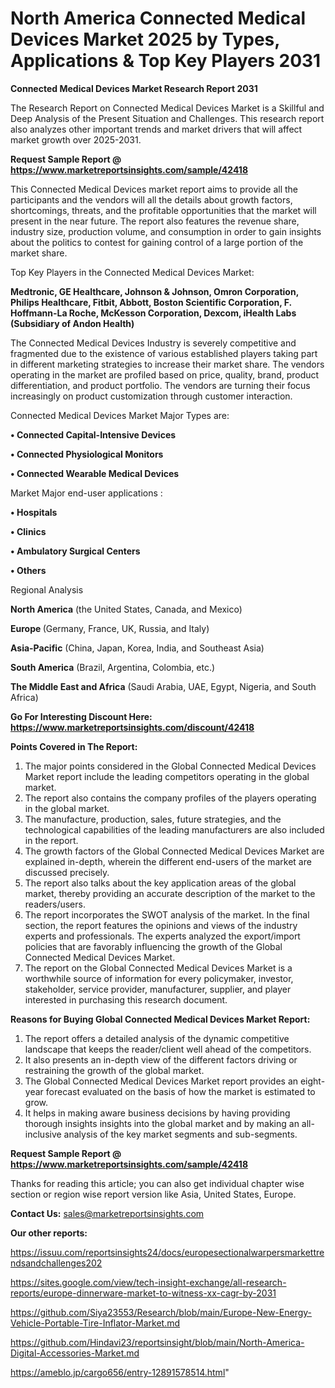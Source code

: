 # North America Connected Medical Devices Market 2025 by Types, Applications & Top Key Players 2031

<strong>Connected Medical Devices Market Research Report 2031</strong>

The Research Report on Connected Medical Devices Market is a Skillful and Deep Analysis of the Present Situation and Challenges. This research report also analyzes other important trends and market drivers that will affect market growth over 2025-2031.

<strong>Request Sample Report @ <a href=https://www.marketreportsinsights.com/sample/42418>https://www.marketreportsinsights.com/sample/42418</a></strong>

This Connected Medical Devices market report aims to provide all the participants and the vendors will all the details about growth factors, shortcomings, threats, and the profitable opportunities that the market will present in the near future. The report also features the revenue share, industry size, production volume, and consumption in order to gain insights about the politics to contest for gaining control of a large portion of the market share.

Top Key Players in the Connected Medical Devices Market:

<strong>Medtronic, GE Healthcare, Johnson & Johnson, Omron Corporation, Philips Healthcare, Fitbit, Abbott, Boston Scientific Corporation, F. Hoffmann-La Roche, McKesson Corporation, Dexcom, iHealth Labs (Subsidiary of Andon Health)</strong>

The Connected Medical Devices Industry is severely competitive and fragmented due to the existence of various established players taking part in different marketing strategies to increase their market share. The vendors operating in the market are profiled based on price, quality, brand, product differentiation, and product portfolio. The vendors are turning their focus increasingly on product customization through customer interaction.

Connected Medical Devices Market Major Types are:

<strong>•  Connected Capital-Intensive Devices

•  Connected Physiological Monitors

•  Connected Wearable Medical Devices</strong>

Market Major end-user applications :

<strong>•  Hospitals

•  Clinics

•  Ambulatory Surgical Centers

•  Others</strong>

Regional Analysis

</u><strong><b>North America</b></strong> (the United States, Canada, and Mexico)

<strong><b>Europe </b></strong>(Germany, France, UK, Russia, and Italy)

<strong><b>Asia-Pacific</b></strong> (China, Japan, Korea, India, and Southeast Asia)

<strong><b>South America</b></strong> (Brazil, Argentina, Colombia, etc.)

<strong><b>The Middle East and Africa</b></strong> (Saudi Arabia, UAE, Egypt, Nigeria, and South Africa)

<strong>Go For Interesting Discount Here: <a href=https://www.marketreportsinsights.com/discount/42418>https://www.marketreportsinsights.com/discount/42418</a></strong>

<strong>Points Covered in The Report:</strong>
<ol>
  <li>The major points considered in the Global Connected Medical Devices Market report include the leading competitors operating in the global market.</li>
  <li>The report also contains the company profiles of the players operating in the global market.</li>
  <li>The manufacture, production, sales, future strategies, and the technological capabilities of the leading manufacturers are also included in the report.</li>
  <li>The growth factors of the Global Connected Medical Devices Market are explained in-depth, wherein the different end-users of the market are discussed precisely.</li>
  <li>The report also talks about the key application areas of the global market, thereby providing an accurate description of the market to the readers/users.</li>
  <li>The report incorporates the SWOT analysis of the market. In the final section, the report features the opinions and views of the industry experts and professionals. The experts analyzed the export/import policies that are favorably influencing the growth of the Global Connected Medical Devices Market.</li>
  <li>The report on the Global Connected Medical Devices Market is a worthwhile source of information for every policymaker, investor, stakeholder, service provider, manufacturer, supplier, and player interested in purchasing this research document.</li>
</ol>
<strong>Reasons for Buying Global Connected Medical Devices Market Report:</strong>

<ol>
  <li>The report offers a detailed analysis of the dynamic competitive landscape that keeps the reader/client well ahead of the competitors.</li>
  <li>It also presents an in-depth view of the different factors driving or restraining the growth of the global market.</li>
  <li>The Global Connected Medical Devices Market report provides an eight-year forecast evaluated on the basis of how the market is estimated to grow.</li>
  <li>It helps in making aware business decisions by having providing thorough insights insights into the global market and by making an all-inclusive analysis of the key market segments and sub-segments.</li>
</ol>
<strong>Request Sample Report @ <a href=https://www.marketreportsinsights.com/sample/42418>https://www.marketreportsinsights.com/sample/42418</a></strong>


Thanks for reading this article; you can also get individual chapter wise section or region wise report version like Asia, United States, Europe.

<strong>Contact Us:</strong>
sales@marketreportsinsights.com

<strong>Our other reports:</strong>

<a href=https://issuu.com/reportsinsights24/docs/europesectionalwarpersmarkettrendsandchallenges202>https://issuu.com/reportsinsights24/docs/europesectionalwarpersmarkettrendsandchallenges202</a>

<a href=https://sites.google.com/view/tech-insight-exchange/all-research-reports/europe-dinnerware-market-to-witness-xx-cagr-by-2031>https://sites.google.com/view/tech-insight-exchange/all-research-reports/europe-dinnerware-market-to-witness-xx-cagr-by-2031</a>

<a href=https://github.com/Siya23553/Research/blob/main/Europe-New-Energy-Vehicle-Portable-Tire-Inflator-Market.md>https://github.com/Siya23553/Research/blob/main/Europe-New-Energy-Vehicle-Portable-Tire-Inflator-Market.md</a>

<a href=https://github.com/Hindavi23/reportsinsight/blob/main/North-America-Digital-Accessories-Market.md>https://github.com/Hindavi23/reportsinsight/blob/main/North-America-Digital-Accessories-Market.md</a>

<a href=https://ameblo.jp/cargo656/entry-12891578514.html>https://ameblo.jp/cargo656/entry-12891578514.html</a>"
